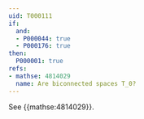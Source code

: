 ```yaml
---
uid: T000111
if:
  and:
  - P000044: true
  - P000176: true
then:
  P000001: true
refs:
- mathse: 4814029
  name: Are biconnected spaces T_0?
---
```


See {{mathse:4814029}}.
